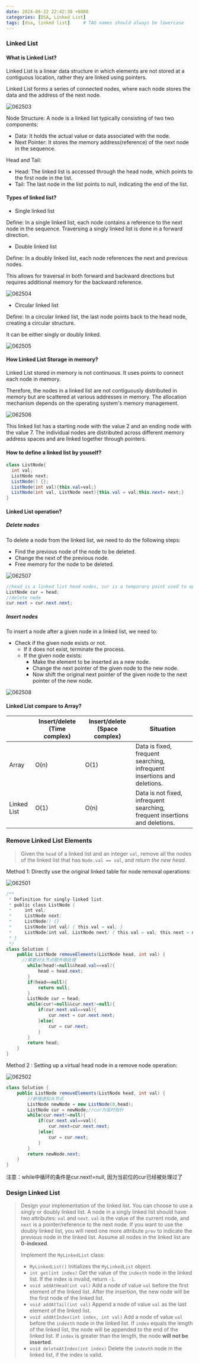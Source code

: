 ```yaml
---
date: 2024-06-22 22:42:38 +0800
categories: [DSA, Linked List]
tags: [dsa, linked list]     # TAG names should always be lowercase
---
```


### Linked List 

#### What is Linked List?

Linked List is a linear data structure in which elements are not stored at a contiguous location, rather they are linked using pointers.

Linked List forms a series of connected nodes, where each node stores the data and the address of the next node.

![062503](https://raw.githubusercontent.com/Flowers2Algernon/flowers2algernon.github.io/main/assets/images/062503.png)

Node Structure: A node is a linked list typically consisting of two two components:

- Data: It holds the actual value or data associated with the node.
- Next Pointer: It stores the memory address(reference) of the next node in the sequence.

Head and Tail:

- Head: The linked list is accessed through the head node, which points to the first node in the list.
- Tail: The last node in the list points to null, indicating the end of the list.

#### Types of linked list?

- Single linked list

Define: In a single linked list, each node contains a reference to the next node in the sequence. Traversing a singly linked list is done in a forward direction.

- Double linked list

Define: In a doubly linked list, each node references the next and previous nodes.

This allows for traversal in both forward and backward directions but requires additional memory for the backward reference.

![062504](https://raw.githubusercontent.com/Flowers2Algernon/flowers2algernon.github.io/main/assets/images/062504.png)

- Circular linked list

Define: In a circular linked list, the last node points back to the head node, creating a circular structure. 

It can be either singly or doubly linked.

![062505](https://raw.githubusercontent.com/Flowers2Algernon/flowers2algernon.github.io/main/assets/images/062505.png)

#### How Linked List Storage in memory?

Linked List stored in memory is not continuous. It uses points to connect each node in memory.

Therefore, the nodes in a linked list are not contiguously distributed in memory but are scattered at various addresses in memory. The allocation mechanism depends on the operating system's memory management.

![062506](https://raw.githubusercontent.com/Flowers2Algernon/flowers2algernon.github.io/main/assets/images/062506.png)

This linked list has a starting node with the value 2 and an ending node with the value 7. The individual nodes are distributed across different memory address spaces and are linked together through pointers.

#### How to define a linked list by youself?

```java
class ListNode{
  int val;
  ListNode next;
  ListNode() {};
  ListNode(int val){this.val=val;}
  ListNode(int val, ListNode next){this.val = val;this.next= next;}
}
```

#### Linked List operation?

##### Delete nodes

To delete a node from the linked list, we need to do the following steps:

- Find the previous node of the node to be deleted.
- Change the next of the previous node.
- Free memory for the node to be deleted.

![062507](https://raw.githubusercontent.com/Flowers2Algernon/flowers2algernon.github.io/main/assets/images/062507.png)

```java
//head is a linked list head nodes, cur is a temporary point used to operate linked list
ListNode cur = head;
//delete node
cur.next = cur.next.next;
```

##### Insert nodes

To insert a node after a given node in a linked list, we need to:

- Check if the given node exists or not.
  - If it does not exist, terminate the process.
  - If the given node exists:
    - Make the element to be inserted as a new node.
    - Change the next pointer of the given node to the new node.
    - Now shift the original next pointer of the given node to the next pointer of the new node.

![062508](https://raw.githubusercontent.com/Flowers2Algernon/flowers2algernon.github.io/main/assets/images/062508.png)

#### Linked List compare to Array?

|             | Insert/delete (Time complex) | Insert/delete (Space complex) | Situation                                                    |
| ----------- | ---------------------------- | ----------------------------- | ------------------------------------------------------------ |
| Array       | O(n)                         | O(1)                          | Data is fixed, frequent searching, infrequent insertions and deletions. |
| Linked List | O(1)                         | O(n)                          | Data is not fixed, infrequent searching, frequent insertions and deletions. |



### Remove Linked List Elements

> Given the `head` of a linked list and an integer `val`, remove all the nodes of the linked list that has `Node.val == val`, and return *the new head*.

Method 1: Directly use the original linked table for node removal operations:

![062501](https://raw.githubusercontent.com/Flowers2Algernon/flowers2algernon.github.io/main/assets/images/062501.png)

```java
/**
 * Definition for singly-linked list.
 * public class ListNode {
 *     int val;
 *     ListNode next;
 *     ListNode() {}
 *     ListNode(int val) { this.val = val; }
 *     ListNode(int val, ListNode next) { this.val = val; this.next = next; }
 * }
 */
class Solution {
    public ListNode removeElements(ListNode head, int val) {
      //需要对头节点额外做处理
        while(head!=null&&head.val==val){
            head = head.next;
        }
        if(head==null){
            return null;
        }
        ListNode cur = head;
        while(cur!=null&&cur.next!=null){
            if(cur.next.val==val){
                cur.next = cur.next.next;
            }else{
                cur = cur.next;
            }
        }
        return head;
    }
}
```

Method 2 : Setting up a virtual head node in a remove node operation:

![062502](https://raw.githubusercontent.com/Flowers2Algernon/flowers2algernon.github.io/main/assets/images/062502.png)

```java
class Solution {
    public ListNode removeElements(ListNode head, int val) {
        //新增虚拟头节点
        ListNode newNode = new ListNode(0,head);
        ListNode cur = newNode;//cur为临时指针
        while(cur.next!=null){
            if(cur.next.val==val){
                cur.next=cur.next.next;
            }else{
                cur = cur.next;
            }
        }
        return newNode.next;  
    }
}
```

注意：while中循环的条件是cur.next!=null, 因为当前位的cur已经被处理过了



### Design Linked List

> Design your implementation of the linked list. You can choose to use a singly or doubly linked list.
> A node in a singly linked list should have two attributes: `val` and `next`. `val` is the value of the current node, and `next` is a pointer/reference to the next node.
> If you want to use the doubly linked list, you will need one more attribute `prev` to indicate the previous node in the linked list. Assume all nodes in the linked list are **0-indexed**.
>
> Implement the `MyLinkedList` class:
>
> - `MyLinkedList()` Initializes the `MyLinkedList` object.
> - `int get(int index)` Get the value of the `indexth` node in the linked list. If the index is invalid, return `-1`.
> - `void addAtHead(int val)` Add a node of value `val` before the first element of the linked list. After the insertion, the new node will be the first node of the linked list.
> - `void addAtTail(int val)` Append a node of value `val` as the last element of the linked list.
> - `void addAtIndex(int index, int val)` Add a node of value `val` before the `indexth` node in the linked list. If `index` equals the length of the linked list, the node will be appended to the end of the linked list. If `index` is greater than the length, the node **will not be inserted**.
> - `void deleteAtIndex(int index)` Delete the `indexth` node in the linked list, if the index is valid.

